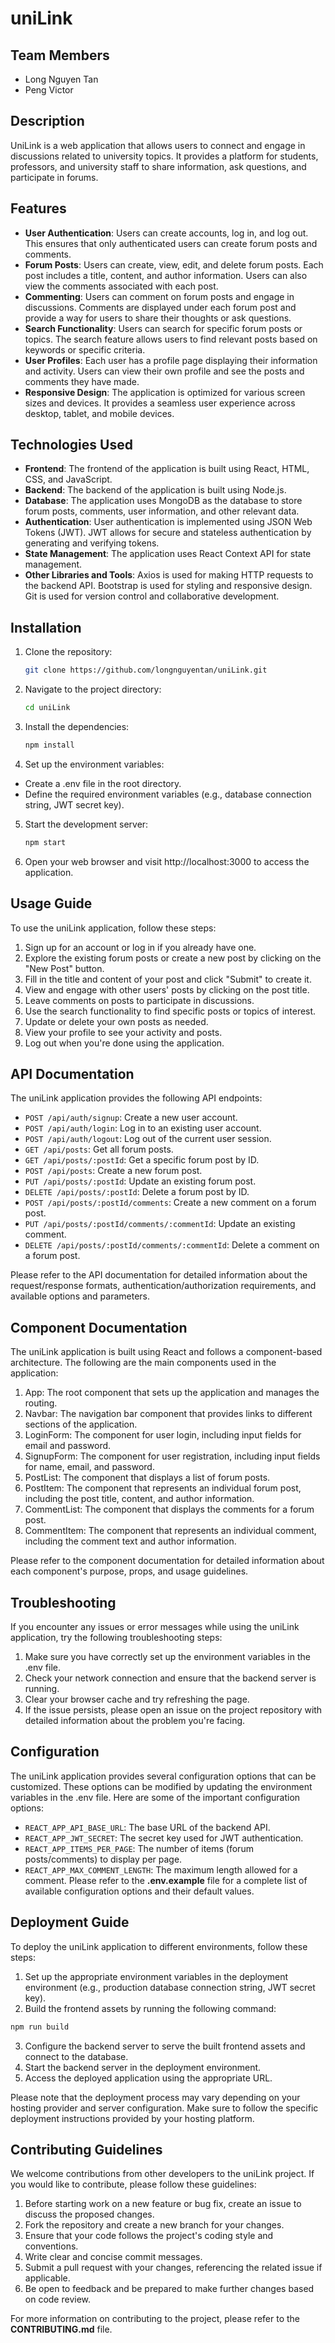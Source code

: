 # uniLink

## Team Members
- Long Nguyen Tan
- Peng Victor

## Description

UniLink is a web application that allows users to connect and engage in discussions related to university topics. It provides a platform for students, professors, and university staff to share information, ask questions, and participate in forums.

## Features

- **User Authentication**: Users can create accounts, log in, and log out. This ensures that only authenticated users can create forum posts and comments.
- **Forum Posts**: Users can create, view, edit, and delete forum posts. Each post includes a title, content, and author information. Users can also view the comments associated with each post.
- **Commenting**: Users can comment on forum posts and engage in discussions. Comments are displayed under each forum post and provide a way for users to share their thoughts or ask questions.
- **Search Functionality**: Users can search for specific forum posts or topics. The search feature allows users to find relevant posts based on keywords or specific criteria.
- **User Profiles**: Each user has a profile page displaying their information and activity. Users can view their own profile and see the posts and comments they have made.
- **Responsive Design**: The application is optimized for various screen sizes and devices. It provides a seamless user experience across desktop, tablet, and mobile devices.

## Technologies Used

- **Frontend**: The frontend of the application is built using React, HTML, CSS, and JavaScript.
- **Backend**: The backend of the application is built using Node.js.
- **Database**: The application uses MongoDB as the database to store forum posts, comments, user information, and other relevant data.
- **Authentication**: User authentication is implemented using JSON Web Tokens (JWT). JWT allows for secure and stateless authentication by generating and verifying tokens.
- **State Management**: The application uses React Context API for state management.
- **Other Libraries and Tools**: Axios is used for making HTTP requests to the backend API. Bootstrap is used for styling and responsive design. Git is used for version control and collaborative development.

## Installation

1. Clone the repository:
   ```bash
   git clone https://github.com/longnguyentan/uniLink.git
2. Navigate to the project directory:
   ```bash
   cd uniLink
3. Install the dependencies:
   ```bash
   npm install
4. Set up the environment variables:
- Create a .env file in the root directory.
- Define the required environment variables (e.g., database connection string, JWT secret key).
5. Start the development server:
   ```bash
   npm start
6. Open your web browser and visit http://localhost:3000 to access the application.

## Usage Guide
To use the uniLink application, follow these steps:
1. Sign up for an account or log in if you already have one. 
2. Explore the existing forum posts or create a new post by clicking on the "New Post" button. 
3. Fill in the title and content of your post and click "Submit" to create it. 
4. View and engage with other users' posts by clicking on the post title. 
5. Leave comments on posts to participate in discussions. 
6. Use the search functionality to find specific posts or topics of interest. 
7. Update or delete your own posts as needed. 
8. View your profile to see your activity and posts. 
9. Log out when you're done using the application.

## API Documentation
The uniLink application provides the following API endpoints:

- `POST /api/auth/signup`: Create a new user account.
- `POST /api/auth/login`: Log in to an existing user account.
- `POST /api/auth/logout`: Log out of the current user session.
- `GET /api/posts`: Get all forum posts.
- `GET /api/posts/:postId`: Get a specific forum post by ID.
- `POST /api/posts`: Create a new forum post.
- `PUT /api/posts/:postId`: Update an existing forum post.
- `DELETE /api/posts/:postId`: Delete a forum post by ID.
- `POST /api/posts/:postId/comments`: Create a new comment on a forum post.
- `PUT /api/posts/:postId/comments/:commentId`: Update an existing comment.
- `DELETE /api/posts/:postId/comments/:commentId`: Delete a comment on a forum post.

Please refer to the API documentation for detailed information about the request/response formats, authentication/authorization requirements, and available options and parameters.

## Component Documentation
The uniLink application is built using React and follows a component-based architecture. The following are the main components used in the application:

1. App: The root component that sets up the application and manages the routing. 
2. Navbar: The navigation bar component that provides links to different sections of the application. 
3. LoginForm: The component for user login, including input fields for email and password. 
4. SignupForm: The component for user registration, including input fields for name, email, and password. 
5. PostList: The component that displays a list of forum posts. 
6. PostItem: The component that represents an individual forum post, including the post title, content, and author information. 
7. CommentList: The component that displays the comments for a forum post. 
8. CommentItem: The component that represents an individual comment, including the comment text and author information.

Please refer to the component documentation for detailed information about each component's purpose, props, and usage guidelines.

## Troubleshooting
If you encounter any issues or error messages while using the uniLink application, try the following troubleshooting steps:

1. Make sure you have correctly set up the environment variables in the .env file.
2. Check your network connection and ensure that the backend server is running.
3. Clear your browser cache and try refreshing the page.
4. If the issue persists, please open an issue on the project repository with detailed information about the problem you're facing.

## Configuration
The uniLink application provides several configuration options that can be customized. These options can be modified by updating the environment variables in the .env file. Here are some of the important configuration options:

- `REACT_APP_API_BASE_URL`: The base URL of the backend API.
- `REACT_APP_JWT_SECRET`: The secret key used for JWT authentication.
- `REACT_APP_ITEMS_PER_PAGE`: The number of items (forum posts/comments) to display per page.
- `REACT_APP_MAX_COMMENT_LENGTH`: The maximum length allowed for a comment.
Please refer to the **.env.example** file for a complete list of available configuration options and their default values.

## Deployment Guide
To deploy the uniLink application to different environments, follow these steps:

1. Set up the appropriate environment variables in the deployment environment (e.g., production database connection string, JWT secret key).
2. Build the frontend assets by running the following command:
```bash
npm run build
```
3. Configure the backend server to serve the built frontend assets and connect to the database.
4. Start the backend server in the deployment environment.
5. Access the deployed application using the appropriate URL.

Please note that the deployment process may vary depending on your hosting provider and server configuration. Make sure to follow the specific deployment instructions provided by your hosting platform.

## Contributing Guidelines
We welcome contributions from other developers to the uniLink project. If you would like to contribute, please follow these guidelines:
1. Before starting work on a new feature or bug fix, create an issue to discuss the proposed changes.
2. Fork the repository and create a new branch for your changes.
3. Ensure that your code follows the project's coding style and conventions.
4. Write clear and concise commit messages.
5. Submit a pull request with your changes, referencing the related issue if applicable.
6. Be open to feedback and be prepared to make further changes based on code review.

For more information on contributing to the project, please refer to the **CONTRIBUTING.md** file.
